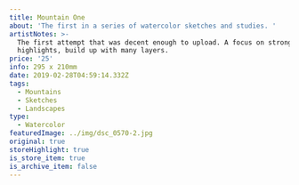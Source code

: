 ```yaml
---
title: Mountain One
about: 'The first in a series of watercolor sketches and studies. '
artistNotes: >-
  The first attempt that was decent enough to upload. A focus on strong
  highlights, build up with many layers.
price: '25'
info: 295 x 210mm
date: 2019-02-28T04:59:14.332Z
tags:
  - Mountains
  - Sketches
  - Landscapes
type:
  - Watercolor
featuredImage: ../img/dsc_0570-2.jpg
original: true
storeHighlight: true
is_store_item: true
is_archive_item: false
---
```


